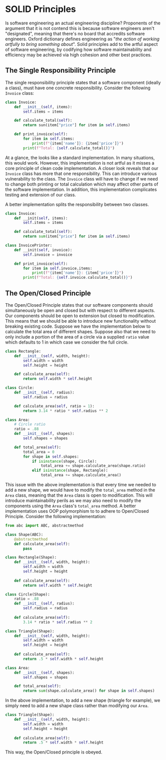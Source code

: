 # SOLID Principles
Is software engineering an actual engineering discipline? Proponents of the argument that it is not contend this is because software engineers aren't "designated", meaning that there's no board that accredits software engineers. Oxford dictionary defines engineering as "_the action of working artfully to bring something about_". Solid principles add to the artful aspect of software engineering, by codifying how software maintainability and efficiency may be achieved via high cohesion and other best practices. 

## The Single Responsibility Principle
The single responsibility principle states that a software component (ideally a class), must have one concrete responsibility. Consider the following `Invoice` class:

```python
class Invoice:
    def __init__(self, items):
        self.items = items

    def calculate_total(self):
        return sun(item["price"] for item in self.items)

    def print_invoice(self):
        for item in self.items:
            print(f"{item['name']}: {item['price']}")
        print(f"Total: {self.calculate_total()}")
```

At a glance, the looks like a standard implementation. In many situations, this would work. However, this implementation is not artful as it misses a core principle of clean code implementation. A closer look reveals that our `Invoice` class has more that one responsibility. This can introduce various vulnerability to the class. The `Invoice` class will have to change if we need to change both printing or total calculation which may affect other parts of the software implementation. In addition, this implementation complicates testing and extension of our class.

A better implementation splits the responsibility between two classes.

```python
class Invoice:
    def __init(self, items):
        self.items = items

    def calculate_total(self):
        return sum(item["price"] for item in self.items)

class InvoicePrinter:
    def __init(self, invoice):
        self.invoice = invoice

    def print_invoice(self):
        for item in self.invoice.items:
            print(f"{item['name']}: {item['price']}")
        print(f"Total: {self.invoice.calculate_total()}")
```

## The Open/Closed Principle
The Open/Closed Principle states that our software components should simultaneously be open and closed but with respect to different aspects. Our components should be open to extension but closed to modification. This means that we should be able to introduce new functionality without breaking existing code. Suppose we have the implementation below to calculate the total area of different shapes. Suppose also that we need to only include a portion of the area of a circle via a supplied `ratio` value which defaults to 1 in which case we consider the full circle.

```python
class Rectangle:
    def __init__(self, width, height):
        self.width = width
        self.height = height

    def calculate_area(self):
        return self.width * self.height

class Circle:
    def __init__(self, radius):
        self.radius = radius

    def calculate_area(self, ratio = 1):
        return 3.14 * ratio * self.radius ** 2

class Area:
    # Circle ratio
    ratio = .88
    def __init__(self, shapes):
        self.shapes = shapes

    def total_area(self):
        total_area = 0
        for shape in self.shapes:
            if isinstance(shape, Circle):
                total_area += shape.calculate_area(shape.ratio)
            elif isinstance(shape, Rectangle):
                total_area += shape.calculate_area()
```

This issue with the above implementation is that every time we needed to add a new shape, we would have to modify the `total_area` method in the `Area` class, meaning that the `Area` class is open to modification. This will introduce maintainability perils as we may also need to modify the components using the `Area` class's `total_area` method. A better implementation uses OOP polymorphism to to adhere to Open/Closed Principle. Consider the following implementation:

```python
from abc import ABC, abstractmethod

class Shape(ABC):
    @abstractmethod
    def calculate_area(self):
        pass

class Rectangle(Shape):
    def __init__(self, width, height):
        self.width = width
        self.height = height
    
    def calculate_area(self):
        return self.width * self.height

class Circle(Shape):
    ratio = .88
    def __init__(self, radius):
        self.radius = radius
    
    def calculate_area(self):
        3.14 * ratio * self.radius ** 2 

class Triangle(Shape):
    def __init__(self, width, height):
        self.width = width
        self.height = height
    
    def calculate_area(self):
        return .5 * self.width * self.height

class Area:
    def __init__(self, shapes):
        self.shapes = shapes

    def total_area(self):
        return sum(shape.calculate_area() for shape in self.shapes)
```

In the above implementation, to add a new shape (triangle for example), we simply need to add a new shape class rather than modifying our `Area`.

```python
class Triangle(Shape):
    def __init__(self, width, height):
        self.width = width
        self.height = height
    
    def calculate_area(self):
        return .5 * self.width * self.height
```

This way, the Open/Closed principle is obeyed.

